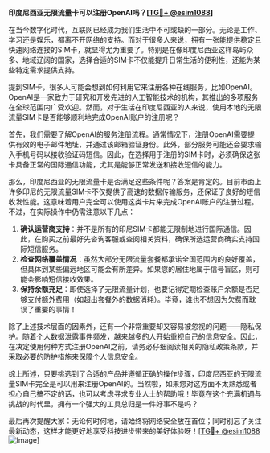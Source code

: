 **印度尼西亚无限流量卡可以注册OpenAI吗？[[TG💪+ @esim1088](https://t.me/s/esim1088)]**

在当今数字化时代，互联网已经成为我们生活中不可或缺的一部分。无论是工作、学习还是娱乐，都离不开网络的支持。而对于很多人来说，拥有一张能提供稳定且快速网络连接的SIM卡，就显得尤为重要了。特别是在像印度尼西亚这样岛屿众多、地域辽阔的国家，选择合适的SIM卡不仅能提升日常生活的便利性，还能为某些特定需求提供支持。

提到SIM卡，很多人可能会想到如何利用它来注册各种在线服务，比如OpenAI。OpenAI是一家致力于研究和开发先进的人工智能技术的机构，其推出的多项服务在全球范围内广受欢迎。然而，对于生活在印度尼西亚的人来说，使用本地的无限流量SIM卡是否能够顺利地完成OpenAI账户的注册呢？

首先，我们需要了解OpenAI的服务注册流程。通常情况下，注册OpenAI需要提供有效的电子邮件地址，并通过该邮箱验证身份。此外，部分服务可能还会要求输入手机号码以接收验证码短信。因此，在选择用于注册的SIM卡时，必须确保这张卡具备正常的国际通信功能，尤其是能够正常发送和接收短信的能力。

那么，印度尼西亚的无限流量卡是否满足这些条件呢？答案是肯定的。目前市面上许多印尼的无限流量SIM卡不仅提供了高速的数据传输服务，还保证了良好的短信收发性能。这意味着用户完全可以使用这类卡片来完成OpenAI账户的注册过程。不过，在实际操作中仍需注意以下几点：

1. **确认运营商支持**：并不是所有的印尼SIM卡都能无限制地进行国际通信。因此，在购买之前最好先咨询客服或查阅相关资料，确保所选运营商确实支持国际短信服务。
2. **检查网络覆盖情况**：虽然大部分无限流量套餐都承诺全国范围内的良好覆盖，但具体到某些偏远地区可能会有所差异。如果您的居住地属于信号盲区，则可能会影响短信接收效果。
3. **保持余额充足**：即使选择了无限流量计划，也要记得定期检查账户余额是否足够支付额外费用（如超出套餐外的数据消耗）。毕竟，谁也不想因为欠费而耽误了重要的事情！

除了上述技术层面的因素外，还有一个非常重要却又容易被忽视的问题——隐私保护。随着个人数据泄露事件频发，越来越多的人开始重视自己的信息安全。因此，在决定使用何种方式注册OpenAI之前，请务必仔细阅读相关的隐私政策条款，并采取必要的防护措施来保障个人信息安全。

综上所述，只要挑选到了合适的产品并遵循正确的操作步骤，印度尼西亚的无限流量SIM卡完全是可以用来注册OpenAI的。当然啦，如果您对这方面不太熟悉或者担心自己搞不定的话，也可以考虑寻求专业人士的帮助哦！毕竟在这个充满机遇与挑战的时代里，拥有一个强大的工具总归是一件好事不是吗？

最后再次提醒大家：无论何时何地，请始终将网络安全放在首位；同时别忘了关注最新动态，这样才能更好地享受科技进步带来的美好体验呀！[[TG💪+ @esim1088](https://t.me/s/esim1088) ![Image](https://i.postimg.cc/4NQfJmqS/Snipaste-2025-05-13-00-14-12.png)]